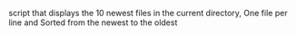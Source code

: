 script that displays the 10 newest files in the current directory, One file per line and Sorted from the newest to the oldest
